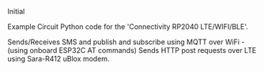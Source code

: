 
Initial

Example Circuit Python code for the  'Connectivity RP2040 LTE/WIFI/BLE'.

Sends/Receives SMS and publish and subscribe using MQTT over WiFi - (using onboard ESP32C AT commands)
Sends HTTP post requests over LTE using Sara-R412 uBlox modem.


